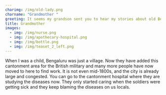 ```yaml
---
charimg: /img/old-lady.png
charname: "Grandmother "
greeting: It seems my grandson sent you to hear my stories about old Bengaluru.
title: Grandmother
images:
  - img: /img/nurse.png
  - img: /img/apothecary-hospital.png
  - img: /img/bottle.png
  - img: /img/teaset_2_left.png
---
```

When I was a child, Bengaluru was just a village. Now they have added this cantonment area for the British military and many more people have now moved to here to find work.  It is not even mid-1800s, and the city is already large and congested. You can go to the cantonment hospital where they are studying the diseases now. They only started caring when the soldiers were getting sick and they keep blaming the diseases on us locals.